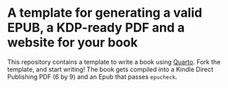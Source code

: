 # A template for generating a valid EPUB, a KDP-ready PDF and a website for your book

This repository contains a template to write a book using [Quarto](https://quarto.org/). Fork the template, and start writing!
The book gets compiled into a Kindle Direct Publishing PDF (6 by 9) and an Epub that passes `epucheck`.


